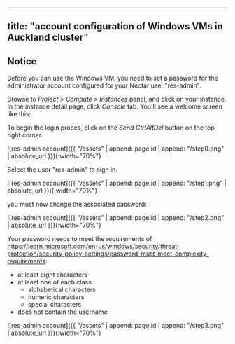 
---
title:  "account configuration of Windows VMs in Auckland cluster"
---

## Notice

Before you can use the Windows VM, you need to set a password for the administrator account configured for your Nectar use:  "res-admin".

Browse to *Project > Compute > Instances* panel, and click on your instance. In the instance detail page, click *Console* tab. You'll see a welcome screen like this:

To begin the login proces, click on the *Send CtrlAltDel* button on the top right corner.

![res-admin account]({{ "/assets" | append: page.id | append: "/step0.png" | absolute_url }}){:width="70%"}

Select the user "res-admin" to sign in. 

![res-admin account]({{ "/assets" | append: page.id | append: "/step1.png" | absolute_url }}){:width="70%"}

you must now change the associated password:

![res-admin account]({{ "/assets" | append: page.id | append: "/step2.png" | absolute_url }}){:width="70%"}


Your password needs to meet the requirements of 
https://learn.microsoft.com/en-us/windows/security/threat-protection/security-policy-settings/password-must-meet-complexity-requirements:

* at least eight characters
* at least one of each class
  * alphabetical characters
  * numeric characters
  * special characters
* does not contain the username

![res-admin account]({{ "/assets" | append: page.id | append: "/step3.png" | absolute_url }}){:width="70%"}




